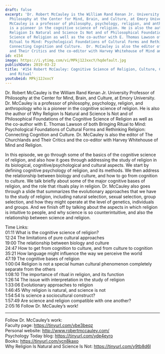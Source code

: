 ```yaml
---
draft: false
excerpt: 'Dr. Robert McCauley is the William Rand Kenan Jr. University Professor of
  Philosophy at the Center for Mind, Brain, and Culture, at Emory University. Dr.
  McCauley is a professor of philosophy, psychology, religion, and anthropology who
  is a pioneer in the cognitive science of religion. He is also the author of Why
  Religion Is Natural and Science Is Not and of Philosophical Foundations of the Cognitive
  Science of Religion as well as the co-author with E. Thomas Lawson of both Bringing
  Ritual to Mind: Psychological Foundations of Cultural Forms and Rethinking Religion:
  Connecting Cognition and Culture.  Dr. McCauley is also the editor of The Churchlands
  and Their Critics and the co-editor with Harvey Whitehouse of Mind and Religion.'
id: e154
image: https://i.ytimg.com/vi/MPkj12JxxcY/hqdefault.jpg
publishDate: 2019-03-22
title: '#154 Robert McCauley: Cognitive Science of Religion, Culture, Cognition, Evolution,
  and Ritual'
youtubeid: MPkj12JxxcY
---
```

Dr. Robert McCauley is the William Rand Kenan Jr. University Professor of Philosophy at the Center for Mind, Brain, and Culture, at Emory University. Dr. McCauley is a professor of philosophy, psychology, religion, and anthropology who is a pioneer in the cognitive science of religion. He is also the author of Why Religion Is Natural and Science Is Not and of Philosophical Foundations of the Cognitive Science of Religion as well as the co-author with E. Thomas Lawson of both Bringing Ritual to Mind: Psychological Foundations of Cultural Forms and Rethinking Religion: Connecting Cognition and Culture.  Dr. McCauley is also the editor of The Churchlands and Their Critics and the co-editor with Harvey Whitehouse of Mind and Religion.

In this episode, we go through some of the basics of the cognitive science of religion, and also how it goes through addressing the study of religion in its biological, cognitive/psychological and cultural aspects. We start by defining cognitive psychology of religion, and its methods. We then address the relationship between biology and culture, and how to go from cognition to culture. We talk briefly about some of the major cognitive bases of religion, and the role that rituals play in religion. Dr. McCauley also goes through a slide that summarizes the evolutionary approaches that we have to the study of religion, including natural selection, sexual selection, group selection, and how they might operate at the level of genetics, individuals and groups. And we finish off by talking about the aspects in which religion is intuitive to people, and why science is so counterintuitive, and also the relationship between science and religion.

Time Links:  
01:11  What is the cognitive science of religion?  
12:24  The limitations of pure cultural approaches                           
19:00  The relationship between biology and culture      
24:47  How to get from cognition to culture, and from culture to cognition                 
35:21  How language might influence the way we perceive the world              
47:19  The cognitive bases of religion                 
1:00:04  Religion is not a special human cultural phenomenon completely separate from the others           
1:08:10  The importance of ritual in religion, and its function   
1:26:14  The issue with interpretation in the study of religion  
1:33:06  Evolutionary approaches to religion    
1:46:45  Why religion is natural, and science is not     
1:54:54  Is science a sociocultural construct?  
1:57:49  Are science and religion compatible with one another?    
2:05:16  Follow Dr. McCauley’s work!      

---

Follow Dr. McCauley’s work:  
Faculty page: https://tinyurl.com/ybe3beqz  
Personal website: http://www.robertmccauley.com/  
Psychology Today blog: https://tinyurl.com/yde4eyro  
Books: https://tinyurl.com/ycn8kaxo  
Why Religion Is Natural and Science Is Not: https://tinyurl.com/y9tb8d6l
